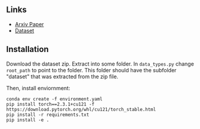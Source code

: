 ## Links
* [Arxiv Paper](https://arxiv.org/abs/2503.08580)
* [Dataset](https://zenodo.org/records/15013477)


## Installation

Download the dataset zip. Extract into some folder. In `data_types.py` change `root_path` to point to the folder. This folder should have the subfolder "dataset" that was extracted from the zip file.

Then, install enviornment:
```
conda env create -f environment.yaml
pip install torch==2.3.1+cu121 -f https://download.pytorch.org/whl/cu121/torch_stable.html
pip install -r requirements.txt
pip install -e .
```

